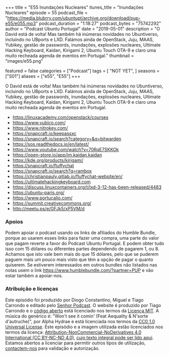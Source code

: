 +++
title = "E55 Inundações Nucleares"
itunes_title = "Inundações Nucleares"
episode = 55
podcast_file = "https://media.blubrry.com/ubuntupt/archive.org/download/pup-e55/e055.mp3"
podcast_duration = "1:18:27"
podcast_bytes = "75742292"
author = "Podcast Ubuntu Portugal"
date = "2019-05-01"
description = "O David está de volta! Mas também há inúmeras novidades no Ubuntiverso, incluindo no UBports e LXD. Falámos ainda de OpenStack, Juju, MAAS, Yubikey, gestão de passwords, inundações, explosões nucleares, Ultimate Hacking Keyboard, Kaidan, Kirigami 2, Ubuntu Touch OTA-9 e claro uma muito recheada agenda de eventos em Portugal."
thumbnail = "images/e55.png"

featured = false
categories = ["Podcast"]
tags = [
  "NOT YET",
]
seasons = ["S01"]
aliases = ["e55", "E55"]
+++

O David está de volta! Mas também há inúmeras novidades no Ubuntiverso, incluindo no UBports e LXD. Falámos ainda de OpenStack, Juju, MAAS, Yubikey, gestão de passwords, inundações, explosões nucleares, Ultimate Hacking Keyboard, Kaidan, Kirigami 2, Ubuntu Touch OTA-9 e claro uma muito recheada agenda de eventos em Portugal.

* https://linuxacademy.com/openstack/courses
* https://www.yubico.com/
* https://www.nitrokey.com/
* https://snapcraft.io/keepassxc
* https://snapcraft.io/search?category=&q=bitwarden
* https://sos.readthedocs.io/en/latest/
* https://www.youtube.com/watch?v=70RqE7SKKOk
* https://open-store.io/app/im.kaidan.kaidan
* https://kde.org/products/kirigami/
* https://snapcraft.io/fluffychat
* https://snapcraft.io/search?q=rambox
* https://christianpauly.gitlab.io/fluffychat-website/en/
* https://ultimatehackingkeyboard.com
* https://discuss.linuxcontainers.org/t/lxd-3-12-has-been-released/4483
* https://ubuntu-paris.org/
* https://www.portucalio.com/
* https://summit.creativecommons.org/
* http://meetu.ps/e/GFJk5/xP5VM/d


### Apoios
Podem apoiar o podcast usando os links de afiliados do Humble Bundle, porque ao usarem esses links para fazer uma compra, uma parte do valor que pagam reverte a favor do Podcast Ubuntu Portugal.
E podem obter tudo isso com 15 dólares ou diferentes partes dependendo de pagarem 1, ou 8.
Achamos que isto vale bem mais do que 15 dólares, pelo que se puderem paguem mais um pouco mais visto que têm a opção de pagar o quanto quiserem.
Se estiverem interessados em outros bundles não listados nas notas usem o link https://www.humblebundle.com/?partner=PUP e vão estar também a apoiar-nos.

### Atribuição e licenças
Este episódio foi produzido por Diogo Constantino, Miguel e Tiago Carrondo e editado pelo [Senhor Podcast](https://senhorpodcast.pt/).
O website é produzido por Tiago Carrondo e o [código aberto](https://gitlab.com/podcastubuntuportugal/website) está licenciado nos termos da [Licença MIT](https://gitlab.com/podcastubuntuportugal/website/main/LICENSE).
A música do genérico é: "Won't see it comin' (Feat Aequality & N'sorte d'autruche)", por Alpha Hydrae e está licenciada nos termos da [CC0 1.0 Universal License](https://creativecommons.org/publicdomain/zero/1.0/).
Este episódio e a imagem utilizada estão licenciados nos termos da licença: [Attribution-NonCommercial-NoDerivatives 4.0 International (CC BY-NC-ND 4.0)](https://creativecommons.org/licenses/by-nc-nd/4.0/), [cujo texto integral pode ser lido aqui](https://creativecommons.org/licenses/by-nc-nd/4.0/legalcode). Estamos abertos a licenciar para permitir outros tipos de utilização, [contactem-nos](https://podcastubuntuportugal.org/contactos) para validação e autorização.

